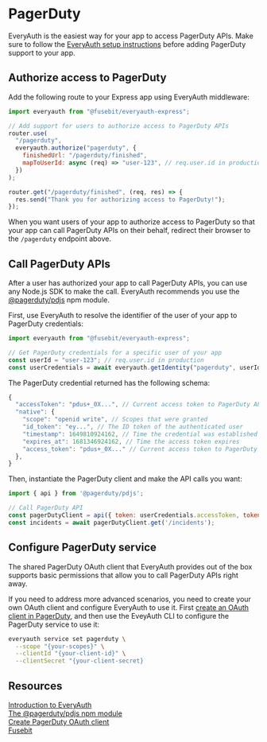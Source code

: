 # PagerDuty

EveryAuth is the easiest way for your app to access PagerDuty APIs. Make sure to follow the [EveryAuth setup instructions](../README.md) before adding PagerDuty support to your app.

## Authorize access to PagerDuty

Add the following route to your Express app using EveryAuth middleware:

```javascript
import everyauth from "@fusebit/everyauth-express";

// Add support for users to authorize access to PagerDuty APIs
router.use(
  "/pagerduty",
  everyauth.authorize("pagerduty", {
    finishedUrl: "/pagerduty/finished",
    mapToUserId: async (req) => "user-123", // req.user.id in production
  })
);

router.get("/pagerduty/finished", (req, res) => {
  res.send("Thank you for authorizing access to PagerDuty!");
});
```

When you want users of your app to authorize access to PagerDuty so that your app can call PagerDuty APIs on their behalf, redirect their browser to the `/pagerduty` endpoint above.

## Call PagerDuty APIs

After a user has authorized your app to call PagerDuty APIs, you can use any Node.js SDK to make the call. EveryAuth recommends you use the [@pagerduty/pdjs](https://www.npmjs.com/package/@pagerduty/pdjs) npm module.

First, use EveryAuth to resolve the identifier of the user of your app to PagerDuty credentials:

```javascript
import everyauth from "@fusebit/everyauth-express";

// Get PagerDuty credentials for a specific user of your app
const userId = "user-123"; // req.user.id in production
const userCredentials = await everyauth.getIdentity("pagerduty", userId);
```

The PagerDuty credential returned has the following schema:

```javascript
{
  "accessToken": "pdus+_0X...", // Current access token to PagerDuty APIs
  "native": {
    "scope": "openid write", // Scopes that were granted
    "id_token": "ey...", // The ID token of the authenticated user
    "timestamp": 1649810924162, // Time the credential was established
    "expires_at": 1681346924162, // Time the access token expires
    "access_token": "pdus+_0X..." // Current access token to PagerDuty APIs
  },
}
```

Then, instantiate the PagerDuty client and make the API calls you want:

```javascript
import { api } from '@pagerduty/pdjs';

// Call PagerDuty API
const pagerDutyClient = api({ token: userCredentials.accessToken, tokenType: 'bearer' });
const incidents = await pagerDutyClient.get('/incidents');
```

## Configure PagerDuty service

The shared PagerDuty OAuth client that EveryAuth provides out of the box supports basic permissions that allow you to call PagerDuty APIs right away. 

If you need to address more advanced scenarios, you need to create your own OAuth client and configure EveryAuth to use it. First [create an OAuth client in PagerDuty](https://developer.pagerduty.com/docs/ZG9jOjExMDI5NTcz-o-auth-2-0-functionality), and then use the EveyAuth CLI to configure the PagerDuty service to use it:

```bash
everyauth service set pagerduty \
  --scope "{your-scopes}" \
  --clientId "{your-client-id}" \
  --clientSecret "{your-client-secret}
```

## Resources

[Introduction to EveryAuth](../README.md)  
[The @pagerduty/pdjs npm module](https://www.npmjs.com/package/@pagerduty/pdjs)  
[Create PagerDuty OAuth client](https://developer.pagerduty.com/docs/ZG9jOjExMDI5NTcz-o-auth-2-0-functionality)  
[Fusebit](https://fusebit.io)

